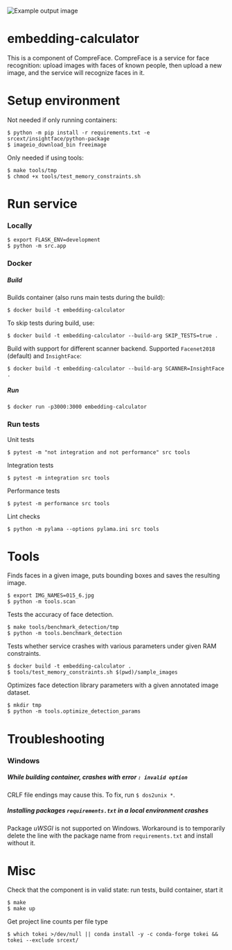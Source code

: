 ![Example output image](./sample_images/readme_example.png)

# embedding-calculator
This is a component of CompreFace. CompreFace is a service for face recognition: upload images with faces of known people, then upload a new image, and the service will recognize faces in it.

# Setup environment
Not needed if only running containers:
```
$ python -m pip install -r requirements.txt -e srcext/insightface/python-package
$ imageio_download_bin freeimage
```
Only needed if using tools:
```
$ make tools/tmp
$ chmod +x tools/test_memory_constraints.sh
```

# Run service
### Locally
```
$ export FLASK_ENV=development
$ python -m src.app
```

### Docker
##### Build
Builds container (also runs main tests during the build):
```
$ docker build -t embedding-calculator 
```
To skip tests during build, use:
```
$ docker build -t embedding-calculator --build-arg SKIP_TESTS=true .
```
Build with support for different scanner backend. Supported `Facenet2018` (default) and `InsightFace`:
```
$ docker build -t embedding-calculator --build-arg SCANNER=InsightFace .
```
##### Run
```
$ docker run -p3000:3000 embedding-calculator
```

### Run tests
Unit tests
```
$ pytest -m "not integration and not performance" src tools
```
Integration tests
```
$ pytest -m integration src tools
```
Performance tests
```
$ pytest -m performance src tools
```
Lint checks
```
$ python -m pylama --options pylama.ini src tools
```

# Tools
Finds faces in a given image, puts bounding boxes and saves the resulting image. 
```
$ export IMG_NAMES=015_6.jpg
$ python -m tools.scan
```

Tests the accuracy of face detection.
```
$ make tools/benchmark_detection/tmp
$ python -m tools.benchmark_detection
```

Tests whether service crashes with various parameters under given RAM constraints.
```
$ docker build -t embedding-calculator .
$ tools/test_memory_constraints.sh $(pwd)/sample_images
```

Optimizes face detection library parameters with a given annotated image dataset.
```
$ mkdir tmp
$ python -m tools.optimize_detection_params
```

# Troubleshooting

### Windows

##### While building container, crashes with error `: invalid option`

CRLF file endings may cause this. To fix, run `$ dos2unix *`.

##### Installing packages `requirements.txt` in a local environment crashes

Package *uWSGI* is not supported on Windows. Workaround is to temporarily delete the line with the package name from `requirements.txt` and install without it.

# Misc
Check that the component is in valid state: run tests, build container, start it
```
$ make
$ make up
```
Get project line counts per file type
```
$ which tokei >/dev/null || conda install -y -c conda-forge tokei && tokei --exclude srcext/
```
